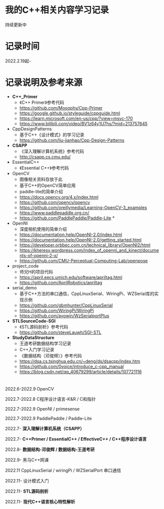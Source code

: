 # 我的C++相关内容学习记录
持续更新中

# 记录时间
2022.2.19起-

# 记录说明及参考来源
* **C++_Primer**
  * 《C++ Primer》参考代码
  * https://github.com/Mooophy/Cpp-Primer
  * https://google.github.io/styleguide/cppguide.html
  * https://learn.microsoft.com/en-us/cpp/?view=msvc-170
  * https://www.bilibili.com/video/BV1z64y1U7hs/?mid=213757645
* CppDesignPatterns
  * 基于C++《设计模式》的学习记录
  * https://github.com/liu-jianhao/Cpp-Design-Patterns
* **CSAPP**
  * 《深入理解计算机系统》参考代码
  * http://csapp.cs.cmu.edu/
* EssentialC++
  * 《Essential C++》参考代码
* OpenCV
  * 图像相关资料存放于此
  * 基于C++的OpenCV简单应用
  * paddle-lite的简单介绍
  * https://docs.opencv.org/4.x/index.html
  * https://github.com/opencv/opencv
  * https://github.com/oreillymedia/Learning-OpenCV-3_examples
  * https://www.paddlepaddle.org.cn/
  * https://github.com/PaddlePaddle/Paddle-Lite  * 
* OpenNI
  * 深度相机使用的简单介绍
  * https://documentation.help/OpenNI-2.0/index.html
  * https://documentation.help/OpenNI-2.0/getting_started.html
  * https://developer.orbbec.com.cn/technical_library/OpenNI2/html
  * https://kheresy.wordpress.com/index_of_openni_and_kinect/documents-of-openni-2-x/
  * https://github.com/CMU-Perceptual-Computing-Lab/openpose
* project_code
  * 师兄H的项目代码
  * https://april.eecs.umich.edu/software/apriltag.html
  * https://github.com/AprilRobotics/apriltag
* serial_demo
  * 基于C++方法的串口通信，CppLinuxSerial、WiringPi、WZSerial库的实现示例
  * https://github.com/gbmhunter/CppLinuxSerial
  * https://github.com/WiringPi/WiringPi
  * https://github.com/ayowin/WzSerialportPlus
* **STLSourceCode-SGI**
  * 《STL源码剖析》参考代码
  * https://github.com/steveLauwh/SGI-STL
* **StudyDataStructure**
  * 王道考研数据结构学习记录
  * C++入门学习记录
  * 《数据结构（邓俊辉）》参考代码
  * https://dsa.cs.tsinghua.edu.cn/~deng/ds/dsacpp/index.htm
  * https://github.com/0voice/introduce_c-cpp_manual
  * https://blog.csdn.net/qq_40679299/article/details/107721116

# 
2022.6-2022.9 OpenCV

2022.7-2022.8 C程序设计语言-K&R / C和指针

2022.7-2022.9 OpenNI / primesense

2022.7-2022.9 PaddlePaddle / Paddle-Lite

2022.7- **深入理解计算机系统（CSAPP）**

2022.7- **C++Primer / EssentialC++ / EffectiveC++ / C++程序设计语言**

2022.8- **数据结构-邓俊辉 / 数据结构-王道考研**

2022.9- 黑马C++网课

2022.11 CppLinuxSerial / wiringPi / WZSerialPort 串口通信

2022.11- 设计模式入门

2022.11- **STL源码剖析**

2022.11- **现代C++语言核心特性解析**